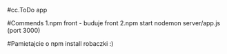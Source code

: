 #cc.ToDo app

#Commends
1.npm front - buduje front
2.npm start nodemon server/app.js (port 3000)

#Pamietajcie o npm install robaczki :) 